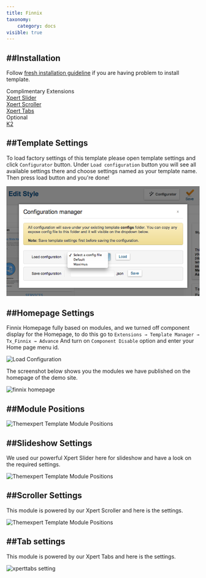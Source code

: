 ```yaml
---
title: Finnix
taxonomy:
    category: docs
visible: true
---
```


##Installation
----------
Follow [fresh installation guideline](http://www.themexpert.com/docs/expose/basics/installation) if you are having problem to install template.


<div class="row">
	<div class="col-md-6">
		<div class="panel panel-primary">
  <!-- Default panel contents -->
  <div class="panel-heading">Complimentary Extensions</div>

  <!-- List group -->
  <div class="list-group">
    <div><a class="list-group-item" href="http://www.themexpert.com/joomla-extensions/xpert-slider">Xpert Slider</a></div>
    <div><a class="list-group-item" href="http://www.themexpert.com/joomla-extensions/xpert-scroller">Xpert Scroller</a></div>
    <div><a class="list-group-item" href="http://www.themexpert.com/joomla-extensions/xpert-tabs" >Xpert Tabs</a> </div>
  </div>
</div>
	</div>
	<div class="col-md-6">
		<div class="panel panel-default">
  <!-- Default panel contents -->
  <div class="panel-heading">Optional</div>
  <!-- List group -->
  <div class="list-group">
    <div><a  class="list-group-item" href="http://getk2.org/">K2</a></div>
  </div>
</div>
	</div>
</div>

##Template Settings
----------
To load factory settings of this template please open template settings and click `Configurator` button. Under `Load configuration` button you will see all available settings there and choose settings named as your template name. Then press load button and you're done!

![Load Configuration](load-configuration.png)

##Homepage Settings
----------
Finnix Homepage fully based on modules, and we turned off component display for the Homepage, to do this go to 
```Extensions → Template Manager → Tx_Finnix → Advance```
And turn on <code>Component Disable</code> option and enter your Home page menu id.

![Load Configuration](component-disable.jpg)

The screenshot below shows you the modules we have published on the homepage of the demo site.

![finnix homepage](finnix_homepage.jpg)

##Module Positions
----------
![Themexpert Template Module Positions](https://s3.amazonaws.com/expose/positions_map.jpg)

##Slideshow Settings
----------
We used our powerful Xpert Slider here for slideshow and have a look on the required settings.

![Themexpert Template Module Positions](xpert-slider.jpg)

##Scroller Settings
----------
This module is powered by our Xpert Scroller and here is the settings.


![Themexpert Template Module Positions](news_scroller_settings.jpg)


##Tab settings
----------
This module is powered by our Xpert Tabs and here is the settings.

![xperttabs setting](xpert-tab.jpg)

